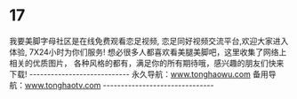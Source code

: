 # 17
我要美脚字母社区是在线免费观看恋足视频, 恋足同好视频交流平台,欢迎大家进入体验, 7X24小时为你们服务! 想必很多人都喜欢看美腿美脚吧，这里收集了网络上相关的优质图片， 各种风格的都有，满足你的所有期待哦，感兴趣的朋友们快来下载! ---------------------------- 永久导航：www.tonghaowu.com  备用导航：www.tonghaotv.com -------------------------------
